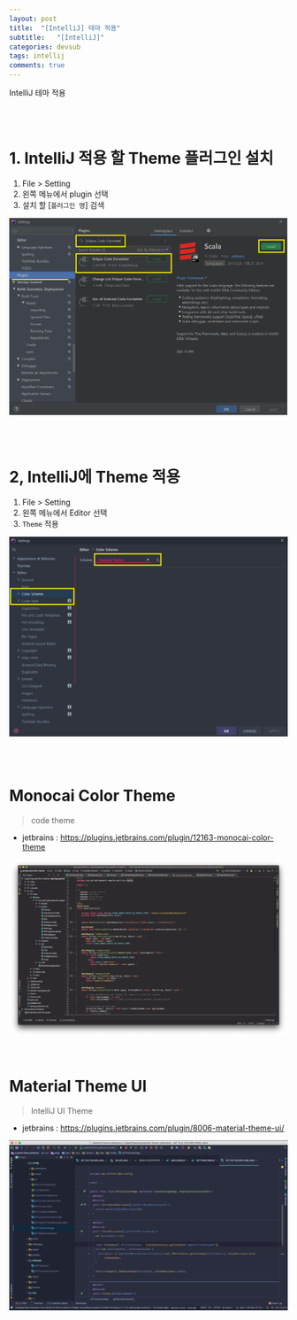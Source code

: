 ```yaml
---
layout: post
title:  "[IntelliJ] 테마 적용"
subtitle:   "[IntelliJ]"
categories: devsub
tags: intellij
comments: true
---
```


IntelliJ 테마 적용


<br><br>

# 1. IntelliJ 적용 할 Theme 플러그인 설치


1. File > Setting
2. 왼쪽 메뉴에서 plugin 선택
3. 설치 할 [`플러그인 명`] 검색

[![intellij-setting-s2](/assets/img/devlog/201909/intellij-setting-s2.png)]()

<br><br>


# 2, IntelliJ에 Theme 적용


1. File > Setting
2. 왼쪽 메뉴에서 Editor 선택
3. `Theme` 적용

[![intellij-theme-s1](/assets/img/devlog/201909/intellij-theme-s1.png)]()

<br><br>


# Monocai Color Theme

> code theme

- jetbrains : https://plugins.jetbrains.com/plugin/12163-monocai-color-theme

[![intellij-theme-s1-monocai](/assets/img/devlog/201909/intellij-theme-s2-monocai.png)]()

<br>


# Material Theme UI

> IntelliJ UI Theme

- jetbrains : https://plugins.jetbrains.com/plugin/8006-material-theme-ui/

[![intellij-theme-s3-material-ui](/assets/img/devlog/201909/intellij-theme-s3-material-ui.png)]()

<br>